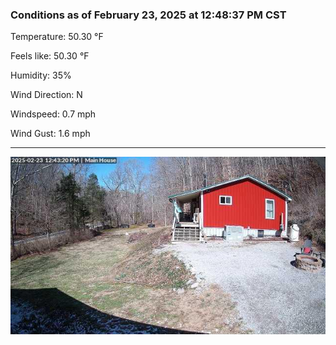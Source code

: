 ### Conditions as of February 23, 2025 at 12:48:37 PM CST 

Temperature: 50.30 &deg;F

Feels like: 50.30 &deg;F

Humidity: 35%

Wind Direction: N

Windspeed: 0.7 mph

Wind Gust: 1.6 mph

---

<img src="./images/latest.jpeg"/>

